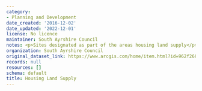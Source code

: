 ```yaml
---
category:
- Planning and Development
date_created: '2016-12-02'
date_updated: '2022-12-01'
license: No licence
maintainer: South Ayrshire Council
notes: <p>Sites designated as part of the areas housing land supply</p>
organization: South Ayrshire Council
original_dataset_link: https://www.arcgis.com/home/item.html?id=962f268ed1be4be386e442fbaa6f0de4
records: null
resources: []
schema: default
title: Housing Land Supply
---
```

